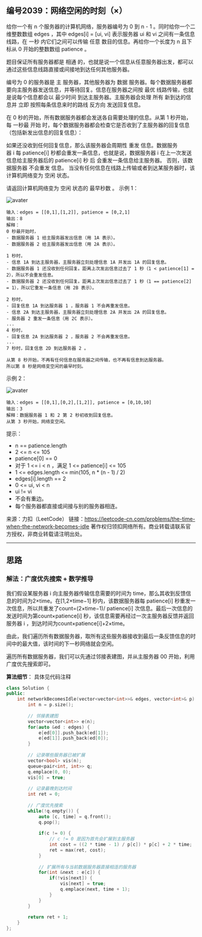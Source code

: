 ## 编号2039：网络空闲的时刻（×）

给你一个有 n 个服务器的计算机网络，服务器编号为 0 到 n - 1 。同时给你一个二维整数数组 edges ，其中 edges[i] = [ui, vi] 表示服务器 ui 和 vi 之间有一条信息线路，在 一秒 内它们之间可以传输 任意 数目的信息。再给你一个长度为 n 且下标从 0 开始的整数数组 patience 。

题目保证所有服务器都是 相通 的，也就是说一个信息从任意服务器出发，都可以通过这些信息线路直接或间接地到达任何其他服务器。

编号为 0 的服务器是 主 服务器，其他服务器为 数据 服务器。每个数据服务器都要向主服务器发送信息，并等待回复。信息在服务器之间按 最优 线路传输，也就是说每个信息都会以 最少时间 到达主服务器。主服务器会处理 所有 新到达的信息并 立即 按照每条信息来时的路线 反方向 发送回复信息。

在 0 秒的开始，所有数据服务器都会发送各自需要处理的信息。从第 1 秒开始，每 一秒最 开始 时，每个数据服务器都会检查它是否收到了主服务器的回复信息（包括新发出信息的回复信息）：

如果还没收到任何回复信息，那么该服务器会周期性 重发 信息。数据服务器 i 每 patience[i] 秒都会重发一条信息，也就是说，数据服务器 i 在上一次发送信息给主服务器后的 patience[i] 秒 后 会重发一条信息给主服务器。
否则，该数据服务器 不会重发 信息。
当没有任何信息在线路上传输或者到达某服务器时，该计算机网络变为 空闲 状态。

请返回计算机网络变为 空闲 状态的 最早秒数 。
示例 1：

![avater](https://assets.leetcode.com/uploads/2021/09/22/quiet-place-example1.png)
```
输入：edges = [[0,1],[1,2]], patience = [0,2,1]
输出：8
解释：
0 秒最开始时，
- 数据服务器 1 给主服务器发出信息（用 1A 表示）。
- 数据服务器 2 给主服务器发出信息（用 2A 表示）。

1 秒时，
- 信息 1A 到达主服务器，主服务器立刻处理信息 1A 并发出 1A 的回复信息。
- 数据服务器 1 还没收到任何回复。距离上次发出信息过去了 1 秒（1 < patience[1] = 2），所以不会重发信息。
- 数据服务器 2 还没收到任何回复。距离上次发出信息过去了 1 秒（1 == patience[2] = 1），所以它重发一条信息（用 2B 表示）。

2 秒时，
- 回复信息 1A 到达服务器 1 ，服务器 1 不会再重发信息。
- 信息 2A 到达主服务器，主服务器立刻处理信息 2A 并发出 2A 的回复信息。
- 服务器 2 重发一条信息（用 2C 表示）。
...
4 秒时，
- 回复信息 2A 到达服务器 2 ，服务器 2 不会再重发信息。
...
7 秒时，回复信息 2D 到达服务器 2 。

从第 8 秒开始，不再有任何信息在服务器之间传输，也不再有信息到达服务器。
所以第 8 秒是网络变空闲的最早时刻。
```
示例 2：

![avater](https://assets.leetcode.com/uploads/2021/09/04/network_a_quiet_place_2.png)
```
输入：edges = [[0,1],[0,2],[1,2]], patience = [0,10,10]
输出：3
解释：数据服务器 1 和 2 第 2 秒初收到回复信息。
从第 3 秒开始，网络变空闲。 
```
提示：

* n == patience.length
* 2 <= n <= 105
* patience[0] == 0
* 对于 1 <= i < n ，满足 1 <= patience[i] <= 105
* 1 <= edges.length <= min(105, n * (n - 1) / 2)
* edges[i].length == 2
* 0 <= ui, vi < n
* ui != vi
* 不会有重边。
* 每个服务器都直接或间接与别的服务器相连。


来源：力扣（LeetCode）
链接：https://leetcode-cn.com/problems/the-time-when-the-network-becomes-idle
著作权归领扣网络所有。商业转载请联系官方授权，非商业转载请注明出处。

---
## 思路

### 解法：广度优先搜索 + 数学推导

我们假设某服务器 i 向主服务器传输信息需要的时间为 time，那么其收到反馈信息的时间为2×time。在[1,2×time−1] 秒内，该数据服务器每 patience[i] 秒重发一次信息，所以共重发了count=(2×time−1)/ patience[i] 次信息。最后一次信息的发送时间为第count×patience[i] 秒，该信息需要再经过一次主服务器反馈并返回服务器 i ，到达时间为count×patience[i]+2×time。

由此，我们遍历所有数据服务器，取所有这些服务器接收到最后一条反馈信息的时间中的最大值，该时间的下一秒网络就会空闲。

遍历所有数据服务器，我们可以先通过邻接表建图，并从主服务器 00 开始，利用广度优先搜索即可。

**算法细节**：
具体见代码注释

```c++
class Solution {
public:
    int networkBecomesIdle(vector<vector<int>>& edges, vector<int>& p) {
        int n = p.size();
        
        // 邻接表建图
        vector<vector<int>> e(n);
        for(auto &ed : edges) {
            e[ed[0]].push_back(ed[1]);
            e[ed[1]].push_back(ed[0]);
        }
        
        // 记录哪些服务器已被扩展
        vector<bool> vis(n);
        queue<pair<int, int>> q;
        q.emplace(0, 0);
        vis[0] = true;
        
        // 记录最晚到达时间
        int ret = 0;
        
        // 广度优先搜索
        while(!q.empty()) {
            auto [c, time] = q.front();
            q.pop();
            
            if(c != 0) {
                // c != 0 是因为首先会扩展到主服务器
                int cost = ((2 * time - 1) / p[c]) * p[c] + 2 * time;
                ret = max(ret, cost);
            }
            
            // 扩展所有与当前数据服务器直接相连的服务器
            for(int &next : e[c]) {
                if(!vis[next]) {
                    vis[next] = true;
                    q.emplace(next, time + 1);
                }
            }
        }
        
        return ret + 1;
    }
};
```